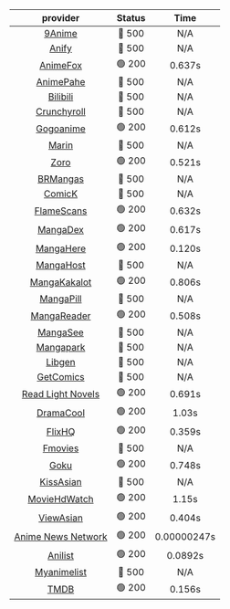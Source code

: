 | **provider** | **Status** | **Time** |
|:--------:|:------:|:----:|
| [9Anime](https://9anime.pl) | 🔴 500 | N/A |
| [Anify](https://api.anify.tv) | 🔴 500 | N/A |
|  [AnimeFox](https://animefox.tv)  | 🟢 200 | 0.637s |
| [AnimePahe](https://animepahe.com) | 🔴 500 | N/A |
| [Bilibili](https://bilibili.tv) | 🔴 500 | N/A |
| [Crunchyroll](https://cronchy.consumet.stream) | 🔴 500 | N/A |
|  [Gogoanime](https://gogoanime3.net)  | 🟢 200 | 0.612s |
| [Marin](https://marin.moe) | 🔴 500 | N/A |
|  [Zoro](https://aniwatch.to)  | 🟢 200 | 0.521s |
| [BRMangas](https://www.brmangas.net) | 🔴 500 | N/A |
| [ComicK](https://comick.app) | 🔴 500 | N/A |
|  [FlameScans](https://flamescans.org/)  | 🟢 200 | 0.632s |
|  [MangaDex](https://mangadex.org)  | 🟢 200 | 0.617s |
|  [MangaHere](http://www.mangahere.cc)  | 🟢 200 | 0.120s |
| [MangaHost](https://mangahosted.com) | 🔴 500 | N/A |
|  [MangaKakalot](https://mangakakalot.com)  | 🟢 200 | 0.806s |
| [MangaPill](https://mangapill.com) | 🔴 500 | N/A |
|  [MangaReader](https://mangareader.to)  | 🟢 200 | 0.508s |
| [MangaSee](https://mangasee123.com) | 🔴 500 | N/A |
| [Mangapark](https://v2.mangapark.net) | 🔴 500 | N/A |
| [Libgen](http://libgen) | 🔴 500 | N/A |
| [GetComics](https://getcomics.info/) | 🔴 500 | N/A |
|  [Read Light Novels](https://readlightnovels.net)  | 🟢 200 | 0.691s |
|  [DramaCool](https://dramacool.hr)  | 🟢 200 | 1.03s |
|  [FlixHQ](https://flixhq.to)  | 🟢 200 | 0.359s |
| [Fmovies](https://fmovies.to) | 🔴 500 | N/A |
|  [Goku](https://goku.sx)  | 🟢 200 | 0.748s |
| [KissAsian](https://kissasian.mx) | 🔴 500 | N/A |
|  [MovieHdWatch](https://movieshd.watch)  | 🟢 200 | 1.15s |
|  [ViewAsian](https://viewasian.co)  | 🟢 200 | 0.404s |
|  [Anime News Network](https://www.animenewsnetwork.com)  | 🟢 200 | 0.00000247s |
|  [Anilist](https://anilist.co)  | 🟢 200 | 0.0892s |
| [Myanimelist](https://myanimelist.net/) | 🔴 500 | N/A |
|  [TMDB](https://www.themoviedb.org)  | 🟢 200 | 0.156s |
